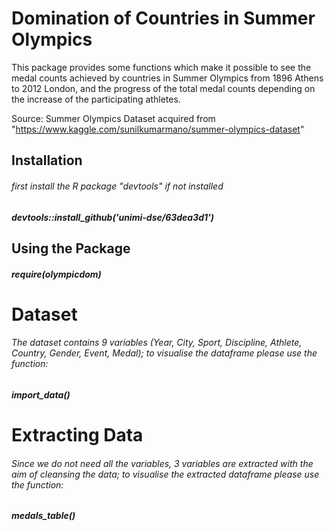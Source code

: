 # Domination of Countries in Summer Olympics

This package provides some functions which make it possible to see the medal counts achieved by countries in Summer Olympics from 1896 Athens to 2012 London, and the progress of the total medal counts depending on the increase of the participating athletes.

Source: Summer Olympics Dataset acquired from "https://www.kaggle.com/sunilkumarmano/summer-olympics-dataset"

## Installation

###### first install the R package "devtools" if not installed
##### devtools::install_github('unimi-dse/63dea3d1')

## Using the Package

##### require(olympicdom)

# Dataset

###### The dataset contains 9 variables (Year, City, Sport, Discipline, Athlete, Country, Gender, Event, Medal); to visualise the dataframe please use the function:

##### import_data()

# Extracting Data

###### Since we do not need all the variables, 3 variables are extracted with the aim of cleansing the data; to visualise the extracted dataframe please use the function:

##### medals_table()

